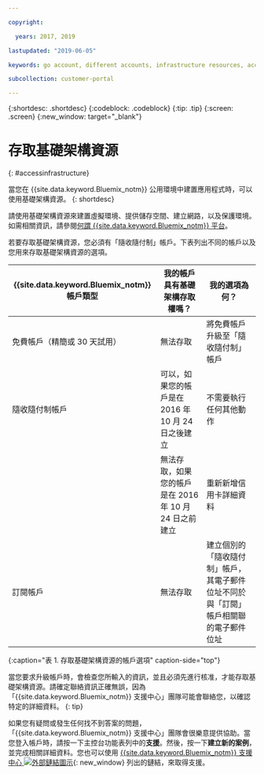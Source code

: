 ```yaml
---

copyright:

  years: 2017, 2019

lastupdated: "2019-06-05"

keywords: go account, different accounts, infrastructure resources, accessing infrastructure 

subcollection: customer-portal

---
```


{:shortdesc: .shortdesc}
{:codeblock: .codeblock}
{:tip: .tip}
{:screen: .screen}
{:new_window: target="_blank"}

# 存取基礎架構資源
{: #accessinfrastructure}

當您在 {{site.data.keyword.Bluemix_notm}} 公用環境中建置應用程式時，可以使用基礎架構資源。
{: shortdesc}

請使用基礎架構資源來建置虛擬環境、提供儲存空間、建立網路，以及保護環境。如需相關資訊，請參閱[何謂 {{site.data.keyword.Bluemix_notm}} 平台](/docs/overview?topic=overview-whatis-platform)。

若要存取基礎架構資源，您必須有「隨收隨付制」帳戶。下表列出不同的帳戶以及您用來存取基礎架構資源的選項。

|{{site.data.keyword.Bluemix_notm}} 帳戶類型|	我的帳戶具有基礎架構存取權嗎？|	我的選項為何？|
|------------------|-----------------------|---------------|
|免費帳戶（精簡或 30 天試用）|	無法存取|	將免費帳戶升級至「隨收隨付制」帳戶|
|隨收隨付制帳戶|可以，如果您的帳戶是在 2016 年 10 月 24 日之後建立|不需要執行任何其他動作|
| |無法存取，如果您的帳戶是在 2016 年 10 月 24 日之前建立|重新新增信用卡詳細資料|
|訂閱帳戶|	無法存取|	建立個別的「隨收隨付制」帳戶，其電子郵件位址不同於與「訂閱」帳戶相關聯的電子郵件位址|
{:caption="表 1. 存取基礎架構資源的帳戶選項" caption-side="top"}

當您要求升級帳戶時，會檢查您所輸入的資訊，並且必須先進行核准，才能存取基礎架構資源。請確定聯絡資訊正確無誤，因為「{{site.data.keyword.Bluemix_notm}} 支援中心」團隊可能會聯絡您，以確認特定的詳細資料。
{: tip}

如果您有疑問或發生任何找不到答案的問題，「{{site.data.keyword.Bluemix_notm}} 支援中心」團隊會很樂意提供協助。當您登入帳戶時，請按一下主控台功能表列中的**支援**。然後，按一下**建立新的案例**，並完成相關詳細資料。您也可以使用 [{{site.data.keyword.Bluemix_notm}} 支援中心 ![外部鏈結圖示](../icons/launch-glyph.svg)](https://{DomainName}/unifiedsupport/supportcenter){: new_window} 列出的鏈結，來取得支援。
